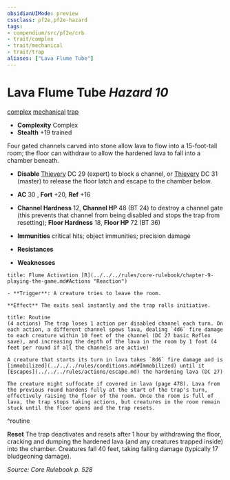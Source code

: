 ```yaml
---
obsidianUIMode: preview
cssclass: pf2e,pf2e-hazard
tags:
- compendium/src/pf2e/crb
- trait/complex
- trait/mechanical
- trait/trap
aliases: ["Lava Flume Tube"]
---
```

# Lava Flume Tube *Hazard 10*  
[complex](../../../rules/traits/complex.md)  [mechanical](../../../rules/traits/mechanical.md)  [trap](../../../rules/traits/trap.md)  

- **Complexity** Complex
- **Stealth** +19 trained  

Four gated channels carved into stone allow lava to flow into a 15-foot-tall room; the floor can withdraw to allow the hardened lava to fall into a chamber beneath.

- **Disable** [Thievery](../../skills.md#Thievery) DC 29 (expert) to block a channel, or [Thievery](../../skills.md#Thievery) DC 31 (master) to release the floor latch and escape to the chamber below.  

- **AC** 30 , **Fort** +20, **Ref** +16
- **Channel Hardness** 12, **Channel HP** 48 (BT 24) to destroy a channel gate (this prevents that channel from being disabled and stops the trap from resetting); **Floor Hardness** 18, **Floor HP** 72 (BT 36)
- **Immunities** critical hits; object immunities; precision damage
- **Resistances** 
- **Weaknesses** 
     
```ad-embed-ability
title: Flume Activation [R](../../../rules/core-rulebook/chapter-9-playing-the-game.md#Actions "Reaction")

- **Trigger**: A creature tries to leave the room.

**Effect** The exits seal instantly and the trap rolls initiative.
```

```ad-pf2-summary
title: Routine
(4 actions) The trap loses 1 action per disabled channel each turn. On each action, a different channel spews lava, dealing `4d6` fire damage to each creature within 10 feet of the channel (DC 27 basic Reflex save), and increasing the depth of the lava in the room by 1 foot (4 feet per round if all the channels are active)

A creature that starts its turn in lava takes `8d6` fire damage and is [immobilized](../../../rules/conditions.md#Immobilized) until it [Escapes](../../../rules/actions/escape.md) the hardening lava (DC 27)

The creature might suffocate if covered in lava (page 478). Lava from the previous round hardens fully at the start of the trap's turn, effectively raising the floor of the room. Once the room is full of lava, the trap stops taking actions, but creatures in the room remain stuck until the floor opens and the trap resets.
```
^routine

**Reset** The trap deactivates and resets after 1 hour by withdrawing the floor, cracking and dumping the hardened lava (and any creatures trapped inside) into the chamber. Creatures fall 40 feet, taking falling damage (typically 17 bludgeoning damage).  

*Source: Core Rulebook p. 528*

